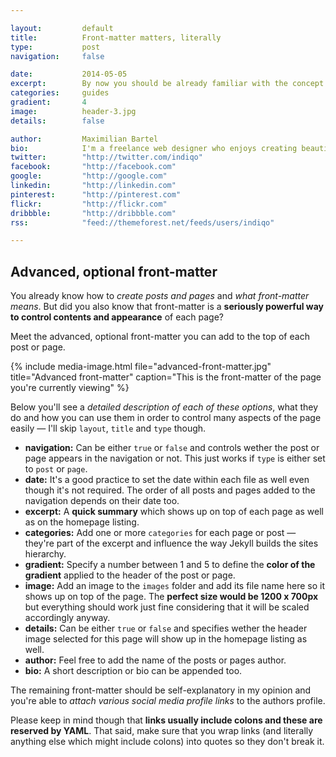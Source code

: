 ```yaml
---

layout:			default
title:  		Front-matter matters, literally
type:			post
navigation: 	false

date:   		2014-05-05
excerpt: 		By now you should be already familiar with the concept of front-matter to control content and layout. Aside from basic options, <b>there are a few more</b> I'd like to introduce you to — <i>even though they're just optional</i>.
categories:		guides
gradient: 		4
image: 			header-3.jpg
details:		false

author: 		Maximilian Bartel
bio: 			I'm a freelance web designer who enjoys creating beautiful and standard compliant solutions for my clients from all around the world.
twitter: 		"http://twitter.com/indiqo"
facebook: 		"http://facebook.com"
google: 		"http://google.com"
linkedin: 		"http://linkedin.com"
pinterest: 		"http://pinterest.com"
flickr: 		"http://flickr.com"
dribbble: 		"http://dribbble.com"
rss: 			"feed://themeforest.net/feeds/users/indiqo"

---
```


## Advanced, optional front-matter

You already know how to *create posts and pages* and *what front-matter means*. But did you also know that front-matter is a **seriously powerful way to control contents and appearance** of each page?

Meet the advanced, optional front-matter you can add to the top of each post or page.

{% include media-image.html file="advanced-front-matter.jpg" title="Advanced front-matter" caption="This is the front-matter of the page you're currently viewing" %}

Below you'll see a *detailed description of each of these options*, what they do and how you can use them in order to control many aspects of the page easily — I'll skip `layout`, `title` and `type` though.

- **navigation:** Can be either `true` or `false` and controls wether the post or page appears in the navigation or not. This just works if `type` is either set to `post` or `page`.
- **date:** It's a good practice to set the date within each file as well even though it's not required. The order of all posts and pages added to the navigation depends on their date too.
- **excerpt:** A **quick summary** which shows up on top of each page as well as on the homepage listing.
- **categories:** Add one or more `categories` for each page or post — they're part of the excerpt and influence the way Jekyll builds the sites hierarchy.
- **gradient:** Specify a number between 1 and 5 to define the **color of the gradient** applied to the header of the post or page.
- **image:** Add an image to the `images` folder and add its file name here so it shows up on top of the page. The **perfect size would be 1200 x 700px** but everything should work just fine considering that it will be scaled accordingly anyway.
- **details:** Can be either `true` or `false` and specifies wether the header image selected for this page will show up in the homepage listing as well.
- **author:** Feel free to add the name of the posts or pages author.
- **bio:** A short description or bio can be appended too.

The remaining front-matter should be self-explanatory in my opinion and you're able to *attach various social media profile links* to the authors profile. 

Please keep in mind though that **links usually include colons and these are reserved by YAML**. That said, make sure that you wrap links (and literally anything else which might include colons) into quotes so they don't break it.